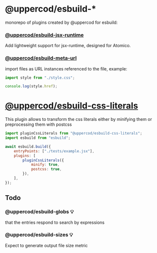 # @uppercod/esbuild-\*

monorepo of plugins created by @uppercod for esbuild:

### [@uppercod/esbuild-jsx-runtime](./packages/esbuild-jsx-runtime/README.md)

Add lightweight support for jsx-runtime, designed for Atomico.

### [@uppercod/esbuild-meta-url](./packages/esbuild-meta-url/README.md)

import files as URL instances referenced to the file, example:

```js
import style from "./style.css";

console.log(style.href);
```

# [@uppercod/esbuild-css-literals](./packages/esbuild-css-literals/README.md)

This plugin allows to transform the css literals either by minifying them or preprocessing them with postcss

```js
import pluginCssLiterals from "@uppercod/esbuild-css-literals";
import esbuild from "esbuild";

await esbuild.build({
    entryPoints: ["./tests/example.jsx"],
    plugins: [
        pluginCssLiterals({
            minify: true,
            postcss: true,
        }),
    ],
});
```

## Todo

### @uppercod/esbuild-globs 💡

that the entries respond to search by expressions

### @uppercod/esbuild-sizes 💡

Expect to generate output file size metric
